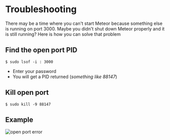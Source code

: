# Troubleshooting
There may be a time where you can't start Meteor because something else is running on port 3000. Maybe you didn't shut down Meteor properly and it is still running? Here is how you can solve that problem

## Find the open port PID
`$ sudo lsof -i : 3000`

* Enter your password
* You will get a PID returned (_something like 88147_)

## Kill open port
`$ sudo kill -9 88147`

## Example
![open port error](https://i.imgur.com/xKq70eb.png)

